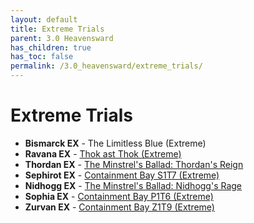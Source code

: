 ```yaml
---
layout: default
title: Extreme Trials
parent: 3.0 Heavensward
has_children: true
has_toc: false
permalink: /3.0_heavensward/extreme_trials/
---
```


# Extreme Trials

- **Bismarck EX** - The Limitless Blue (Extreme)
- **Ravana EX** - [Thok ast Thok (Extreme)](ravana)
- **Thordan EX** - [The Minstrel's Ballad: Thordan's Reign](thordan)
- **Sephirot EX** - [Containment Bay S1T7 (Extreme)](sephirot)
- **Nidhogg EX** - [The Minstrel's Ballad: Nidhogg's Rage](nidhogg)
- **Sophia EX** - [Containment Bay P1T6 (Extreme)](sophia)
- **Zurvan EX** - [Containment Bay Z1T9 (Extreme)](zurvan)